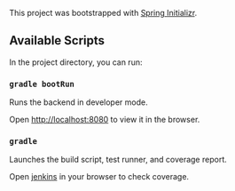 This project was bootstrapped with [Spring Initializr](https://start.spring.io/).

## Available Scripts

In the project directory, you can run:

### `gradle bootRun`

Runs the backend in developer mode.

Open [http://localhost:8080](http://localhost:8080) to view it in the browser.

### `gradle`

Launches the build script, test runner, and coverage report.

Open [jenkins](./build/reports/jacoco/test/html/index.html) in your browser to check coverage.
